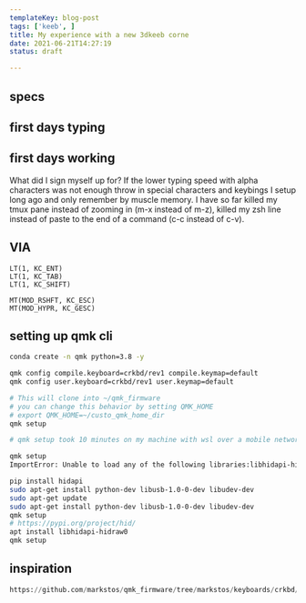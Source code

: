 ```yaml
---
templateKey: blog-post
tags: ['keeb', ]
title: My experience with a new 3dkeeb corne
date: 2021-06-21T14:27:19
status: draft

---
```



## specs

## first days typing


## first days working

What did I sign myself up for? If the lower typing speed with alpha characters
was not enough throw in special characters and keybings I setup long ago and
only remember by muscle memory.  I have so far killed my tmux pane instead of
zooming in (m-x instead of m-z), killed my zsh line instead of paste to the end
of a command (c-c instead of c-v).


## VIA

```
LT(1, KC_ENT)
LT(1, KC_TAB)
LT(1, KC_SHIFT)

MT(MOD_RSHFT, KC_ESC)
MT(MOD_HYPR, KC_GESC)

```

## setting up qmk cli

``` bash
conda create -n qmk python=3.8 -y

qmk config compile.keyboard=crkbd/rev1 compile.keymap=default
qmk config user.keyboard=crkbd/rev1 user.keymap=default

# This will clone into ~/qmk_firmware
# you can change this behavior by setting QMK_HOME
# export QMK_HOME=~/custo_qmk_home_dir
qmk setup

# qmk setup took 10 minutes on my machine with wsl over a mobile network
```

``` bash
qmk setup 
ImportError: Unable to load any of the following libraries:libhidapi-hidraw.so libhidapi-hidraw.so.0 libhidapi-libusb.so libhidapi-libusb.so.0 libhidapi-iohidmanager.so libhidapi-iohidmanager.so.0 libhidapi.dylib hidapi.dll libhidapi-0.dll

pip install hidapi
sudo apt-get install python-dev libusb-1.0-0-dev libudev-dev
sudo apt-get update
sudo apt-get install python-dev libusb-1.0-0-dev libudev-dev
qmk setup
# https://pypi.org/project/hid/
apt install libhidapi-hidraw0
qmk setup
```

## inspiration


``` python
https://github.com/markstos/qmk_firmware/tree/markstos/keyboards/crkbd/keymaps/markstos
```
